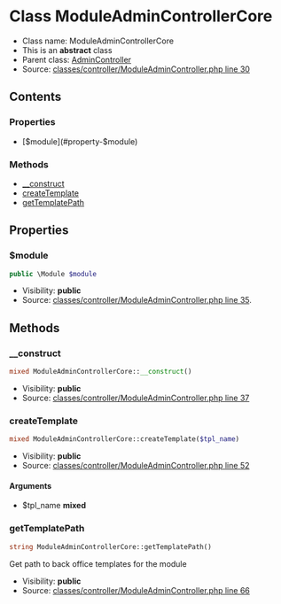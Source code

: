 Class ModuleAdminControllerCore
=====================





* Class name: ModuleAdminControllerCore
* This is an **abstract** class
* Parent class: [AdminController](class.AdminControllerCore.md)
* Source: [classes/controller/ModuleAdminController.php line 30](https://github.com/PrestaShop/PrestaShop/blob/1.6.0.10/classes/controller/ModuleAdminController.php#L30)


Contents
--------


### Properties

* [$module](#property-$module)

### Methods

* [__construct](#method-__construct)
* [createTemplate](#method-createTemplate)
* [getTemplatePath](#method-getTemplatePath)




Properties
----------


### <a name="property-$module"></a>$module

```php
public \Module $module
```





* Visibility: **public**
* Source: [classes/controller/ModuleAdminController.php line 35](https://github.com/PrestaShop/PrestaShop/blob/1.6.0.10/classes/controller/ModuleAdminController.php#L35).


Methods
-------


### <a name="method-__construct"></a>__construct

```php
mixed ModuleAdminControllerCore::__construct()
```





* Visibility: **public**
* Source: [classes/controller/ModuleAdminController.php line 37](https://github.com/PrestaShop/PrestaShop/blob/1.6.0.10/classes/controller/ModuleAdminController.php#L37)




### <a name="method-createTemplate"></a>createTemplate

```php
mixed ModuleAdminControllerCore::createTemplate($tpl_name)
```





* Visibility: **public**
* Source: [classes/controller/ModuleAdminController.php line 52](https://github.com/PrestaShop/PrestaShop/blob/1.6.0.10/classes/controller/ModuleAdminController.php#L52)


#### Arguments
* $tpl_name **mixed**



### <a name="method-getTemplatePath"></a>getTemplatePath

```php
string ModuleAdminControllerCore::getTemplatePath()
```

Get path to back office templates for the module



* Visibility: **public**
* Source: [classes/controller/ModuleAdminController.php line 66](https://github.com/PrestaShop/PrestaShop/blob/1.6.0.10/classes/controller/ModuleAdminController.php#L66)



